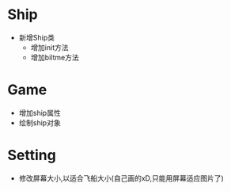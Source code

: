 # Ship

- 新增Ship类
  - 增加init方法
  - 增加biltme方法



# Game

- 增加ship属性
- 绘制ship对象



# Setting

- 修改屏幕大小,以适合飞船大小(自己画的xD,只能用屏幕适应图片了)